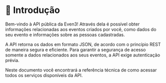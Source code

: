 # 📄 Introdução

Bem-vindo à API pública da Even3! Através dela é possível obter informações relacionadas aos eventos criados por você, como dados do seu evento e informações sobre as pessoas cadastradas.

A API retorna os dados em formato JSON, de acordo com o princípio REST de maneira segura e eficiente. Para garantir a segurança de acesso somente a dados relacionados aos seus eventos, a API exige autenticação prévia.

Neste documento você encontrará a referência técnica de como acessar todos os serviços disponíveis da API.
